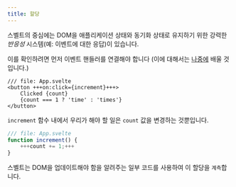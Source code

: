 ```yaml
---
title: 할당
---
```


스벨트의 중심에는 DOM을 애플리케이션 상태와 동기화 상태로 유지하기 위한 강력한 _반응성_ 시스템(예: 이벤트에 대한 응답)이 있습니다.

이를 확인하려면 먼저 이벤트 핸들러를 연결해야 합니다 (이에 대해서는 [나중에](/tutorial/dom-events) 배울 것입니다.)

```svelte
/// file: App.svelte
<button +++on:click={increment}+++>
	Clicked {count}
	{count === 1 ? 'time' : 'times'}
</button>
```

`increment` 함수 내에서 우리가 해야 할 일은 `count` 값을 변경하는 것뿐입니다.

```js
/// file: App.svelte
function increment() {
	+++count += 1;+++
}
```

스벨트는 DOM을 업데이트해야 함을 알려주는 일부 코드를 사용하여 이 할당을 `계측`합니다.
